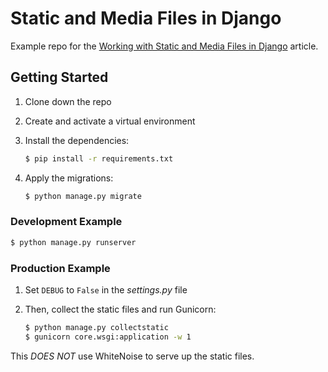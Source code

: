 # Static and Media Files in Django

Example repo for the [Working with Static and Media Files in Django](https://testdriven.io/blog/django-static-files/) article.

## Getting Started

1. Clone down the repo
1. Create and activate a virtual environment
1. Install the dependencies:

    ```sh
    $ pip install -r requirements.txt
    ```

1. Apply the migrations:

    ```sh
    $ python manage.py migrate
    ```

### Development Example

```sh
$ python manage.py runserver
```

### Production Example

1. Set `DEBUG` to `False` in the *settings.py* file
1. Then, collect the static files and run Gunicorn:

    ```sh
    $ python manage.py collectstatic
    $ gunicorn core.wsgi:application -w 1
    ```

This *DOES NOT* use WhiteNoise to serve up the static files.
